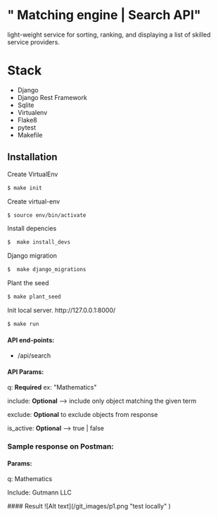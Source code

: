 # " Matching engine | Search API"
light-weight service for sorting, ranking, and displaying a list of skilled service providers. 





# Stack
<ul>

<li>Django</li>
<li>Django Rest Framework </li>
<li>Sqlite </li>
<li>Virtualenv </li>
<li>Flake8</li>
<li>pytest</li>
<li>Makefile</li>

</ul>


 
 
## Installation
<p> Create VirtualEnv</p>

```bash
$ make init
```
 
 
<p>  Create virtual-env</p>

```bash
$ source env/bin/activate
```

<p>  Install depencies</p>

```bash
$  make install_devs
```

<p>  Django migration</p>

```bash
$  make django_migrations
```

<p>Plant the seed</p>

```bash
$ make plant_seed
```

<p>Init local server. http://127.0.0.1:8000/</p>

```bash
$ make run
```

####  API end-points:
<ul>
<li>/api/search</li>
</ul>


####  API Params:
<p>q: <b>Required</b> ex: "Mathematics" </p>
<p>include: <b>Optional</b> --> include only object matching  the given term </p>
<p>exclude: <b>Optional</b>  to exclude objects from response </p>
<p>is_active: <b>Optional</b> --> true | false</p>




### Sample response on Postman:

####  Params:
<p>q: Mathematics</p>
<p>Include: Gutmann LLC</p>
#### Result 
![Alt text](/git_images/p1.png "test locally" )